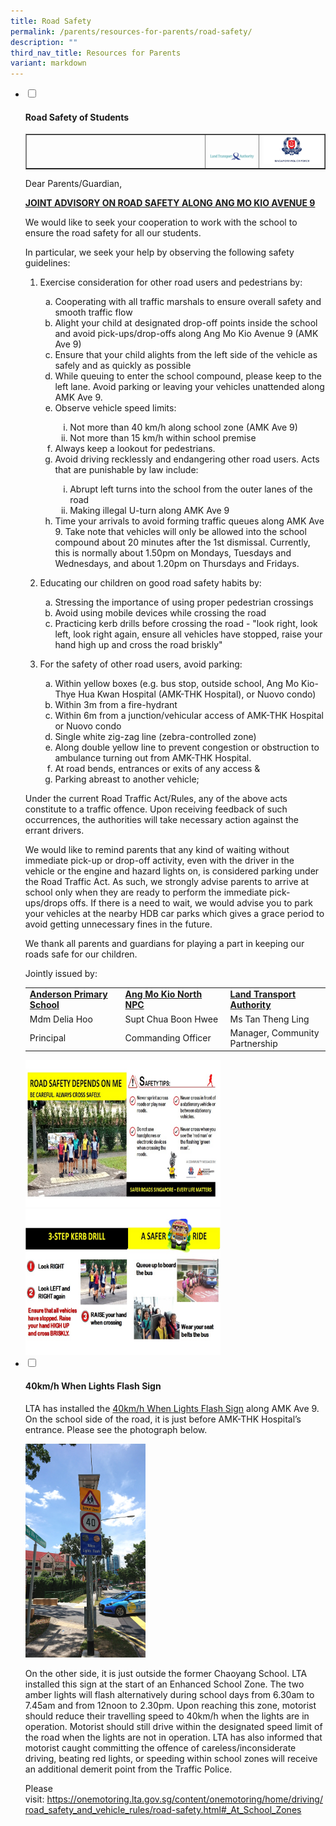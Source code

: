 ```yaml
---
title: Road Safety
permalink: /parents/resources-for-parents/road-safety/
description: ""
third_nav_title: Resources for Parents
variant: markdown
---
```

<ul class="jekyllcodex_accordion">
<li><input id="accordion1" type="checkbox"> <label for="accordion1"><h4><strong>Road Safety of Students</strong></h4></label>
<div>
<table style="border-collapse: collapse; width: 100%;" border="1">
<tbody>
<tr>
<td style="width: 60%;">&nbsp;</td>
<td style="width: 18%;"><br><img src="/images/rs1.jpg"></td>
<td style="width: 22%;"><img src="/images/rs2.jpg"></td>
</tr>
</tbody>
</table>
<p>Dear Parents/Guardian,</p>
<p><strong><u>JOINT ADVISORY ON ROAD SAFETY ALONG ANG MO KIO AVENUE 9</u></strong></p>
<p>We would like to seek your cooperation to work with the school to ensure the road safety for all our students.</p>
<p>In particular, we seek your help by observing the following safety guidelines:</p>
<ol>
<li>Exercise consideration for other road users and pedestrians by:</li>
<ol type="a">
<li>Cooperating with all traffic marshals to ensure overall safety and smooth traffic flow</li>
<li>Alight your child at designated drop-off points inside the school and avoid pick-ups/drop-offs along Ang Mo Kio Avenue 9 (AMK Ave 9)</li>
<li>Ensure that your child alights from the left side of the vehicle as safely and as quickly as possible</li>
<li>While queuing to enter the school compound, please keep to the left lane. Avoid parking or leaving your vehicles unattended along AMK Ave 9.</li>
<li>Observe vehicle speed limits:</li>
<ol type="i">
<li>Not more than 40 km/h along school zone (AMK Ave 9)</li>
<li>Not more than 15 km/h within school premise</li>
</ol>
<li>Always keep a lookout for pedestrians.</li>
<li>Avoid driving recklessly and endangering other road users. Acts that are punishable by law include:</li>
<ol type="i">
<li>Abrupt left turns into the school from the outer lanes of the road</li>
<li>Making illegal U-turn along AMK Ave 9</li>
</ol>
<li>Time your arrivals to avoid forming traffic queues along AMK Ave 9. Take note that vehicles will only be allowed into the school compound about 20 minutes after the 1st dismissal. Currently, this is normally about 1.50pm on Mondays, Tuesdays and Wednesdays, and about 1.20pm on Thursdays and Fridays.</li>
</ol>
</ol>
<ol start="2">
<li>Educating our children on good road safety habits by:</li>
</ol>
<ol>
<ol type="a">
<li>Stressing the importance of using proper pedestrian crossings</li>
<li>Avoid using mobile devices while crossing the road</li>
<li>Practicing kerb drills before crossing the road - "look right, look left, look right again, ensure all vehicles have stopped, raise your hand high up and cross the road briskly"</li>
</ol>
</ol>
<ol start="3">
<li>For the safety of other road users, avoid parking:</li>
</ol>
<ol>
<ol type="a">
<li>Within yellow boxes (e.g. bus stop, outside school, Ang Mo Kio-Thye Hua Kwan Hospital (AMK-THK Hospital), or Nuovo condo)</li>
<li>Within 3m from a fire-hydrant</li>
<li>Within 6m from a junction/vehicular access of AMK-THK Hospital or Nuovo condo</li>
<li>Single white zig-zag line (zebra-controlled zone)</li>
<li>Along double yellow line to prevent congestion or obstruction to ambulance turning out from AMK-THK Hospital.</li>
<li>At road bends, entrances or exits of any access &amp;</li>
<li>Parking abreast to another vehicle;</li>
</ol>
</ol>
<p>Under the current Road Traffic Act/Rules, any of the above acts constitute to a traffic offence. Upon receiving feedback of such occurrences, the authorities will take necessary action against the errant drivers.</p>
<p>We would like to remind parents that any kind of waiting without immediate pick-up or drop-off activity, even with the driver in the vehicle or the engine and hazard lights on, is considered parking under the Road Traffic Act. As such, we strongly advise parents to arrive at school only when they are ready to perform the immediate pick-ups/drops offs. If there is a need to wait, we would advise you to park your vehicles at the nearby HDB car parks which gives a grace period to avoid getting unnecessary fines in the future.</p>
<p>We thank all parents and guardians for playing a part in keeping our roads safe for our children.</p>
<p>Jointly issued by:</p>
<table>
<tbody>
<tr>
<td width="330px"><strong><u>Anderson Primary School</u></strong></td>
<td width="330px"><strong><u>Ang Mo Kio North NPC</u></strong></td>
<td width="330px"><strong><u>Land Transport Authority</u></strong></td>
</tr>
<tr>
<td>Mdm Delia Hoo</td>
<td>Supt Chua Boon Hwee</td>
<td>Ms Tan Theng Ling</td>
</tr>
<tr>
<td>Principal</td>
<td>Commanding Officer</td>
<td>Manager, Community Partnership</td>
</tr>
</tbody>
</table>
<img style="width: 65%;" src="/images/rs3.png">
<img style="width: 65%;" src="/images/rs4.png">
</div>
</li>



<li><input id="accordion3" type="checkbox"> <label for="accordion3"><h4><strong>40km/h When Lights Flash Sign</strong></h4></label>
<div>
<p>LTA has installed the&nbsp;<a href="https://file.go.gov.sg/lta40wlfsign.pdf" target="_blank" rel="noopener">40km/h When Lights Flash Sign</a>&nbsp;along AMK Ave 9. On the school side of the road, it is just before AMK-THK Hospital’s entrance. Please see the photograph below.</p>
<img style="width: 40%;" src="/images/40km.jpg">
<p>On the other side, it is just outside the former Chaoyang School. LTA installed this sign at the start of an Enhanced School Zone. The two amber lights will flash alternatively during school days from 6.30am to 7.45am and from 12noon to 2.30pm. Upon reaching this zone, motorist should reduce their travelling speed to 40km/h when the lights are in operation. Motorist should still drive within the designated speed limit of the road when the lights are not in operation. LTA has also informed that motorist caught committing the offence of careless/inconsiderate driving, beating red lights, or speeding within school zones will receive an additional demerit point from the Traffic Police.</p>
<p>Please visit:&nbsp;<a href="https://onemotoring.lta.gov.sg/content/onemotoring/home/driving/road_safety_and_vehicle_rules/road-safety.html#_At_School_Zones" target="_blank" rel="noopener">https://onemotoring.lta.gov.sg/content/onemotoring/home/driving/road_safety_and_vehicle_rules/road-safety.html#_At_School_Zones</a></p>
	
	
</div>
</li>
</ul>
